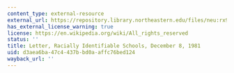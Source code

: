 ```yaml
---
content_type: external-resource
external_url: https://repository.library.northeastern.edu/files/neu:rx917z28c
has_external_license_warning: true
license: https://en.wikipedia.org/wiki/All_rights_reserved
status: ''
title: Letter, Racially Identifiable Schools, December 8, 1981
uid: d3aea6ba-47c4-437b-bd0a-affc76bed124
wayback_url: ''
---
```

